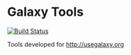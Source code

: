 Galaxy Tools
============

[![Build Status](https://travis-ci.org/saketkc/galaxy_tools.svg?branch=master)](https://travis-ci.org/saketkc/galaxy_tools)

Tools developed for http://usegalaxy.org
